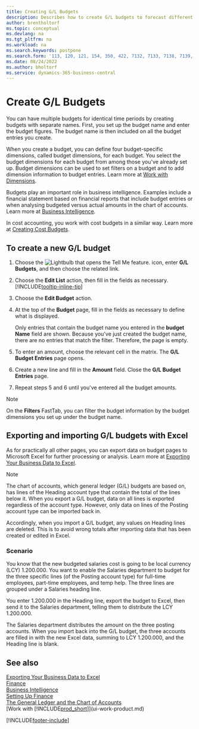 ```yaml
---
title: Creating G/L Budgets
description: Describes how to create G/L budgets to forecast different financial activities and assign dimensions for business intelligence purposes.
author: brentholtorf
ms.topic: conceptual
ms.devlang: na
ms.tgt_pltfrm: na
ms.workload: na
ms.search.keywords: postpone
ms.search.form: '113, 120, 121, 154, 350, 422, 7132, 7133, 7138, 7139, 9203, 9219, 9239, 9373, 9374'
ms.date: 08/24/2022
ms.author: bholtorf
ms.service: dynamics-365-business-central
---
```

# Create G/L Budgets

You can have multiple budgets for identical time periods by creating budgets with separate names. First, you set up the budget name and enter the budget figures. The budget name is then included on all the budget entries you create.  

When you create a budget, you can define four budget-specific dimensions, called budget dimensions, for each budget. You select the budget dimensions for each budget from among those you've already set up. Budget dimensions can be used to set filters on a budget and to add dimension information to budget entries. Learn more at [Work with Dimensions](finance-dimensions.md).

Budgets play an important role in business intelligence. Examples include a financial statement based on financial reports that include budget entries or when analysing budgeted versus actual amounts in the chart of accounts. Learn more at [Business Intelligence](bi.md).

In cost accounting, you work with cost budgets in a similar way. Learn more at [Creating Cost Budgets](finance-create-cost-budgets.md).  

## To create a new G/L budget

1. Choose the ![Lightbulb that opens the Tell Me feature.](media/ui-search/search_small.png "Tell me what you want to do") icon, enter **G/L Budgets**, and then choose the related link.  
2. Choose the **Edit List** action, then fill in the fields as necessary. [!INCLUDE[tooltip-inline-tip](includes/tooltip-inline-tip_md.md)]  
3. Choose the **Edit Budget** action.
4. At the top of the **Budget** page, fill in the fields as necessary to define what is displayed.  

    Only entries that contain the budget name you entered in the **budget Name** field are shown. Because you've just created the budget name, there are no entries that match the filter. Therefore, the page is empty.  
5. To enter an amount, choose the relevant cell in the matrix. The **G/L Budget Entries** page opens.  
6. Create a new line and fill in the **Amount** field. Close the **G/L Budget Entries** page.  
7. Repeat steps 5 and 6 until you've entered all the budget amounts.  

> [!NOTE]  
> On the **Filters** FastTab, you can filter the budget information by the budget dimensions you set up under the budget name.

## Exporting and importing G/L budgets with Excel

As for practically all other pages, you can export data on budget pages to Microsoft Excel for further processing or analysis. Learn more at [Exporting Your Business Data to Excel](about-export-data.md).

> [!NOTE]
> The chart of accounts, which general ledger (G/L) budgets are based on, has lines of the Heading account type that contain the total of the lines below it. When you export a G/L budget, data on all lines is exported regardless of the account type. However, only data on lines of the Posting account type can be imported back in. 

Accordingly, when you import a G/L budget, any values on Heading lines are deleted. This is to avoid wrong totals after importing data that has been created or edited in Excel.

### Scenario

You know that the new budgeted salaries cost is going to be local currency (LCY) 1.200.000. You want to enable the Salaries department to budget for the three specific lines (of the Posting account type) for full-time employees, part-time employees, and temp help. The three lines are grouped under a Salaries heading line.

You enter 1.200.000 in the Heading line, export the budget to Excel, then send it to the Salaries department, telling them to distribute the LCY 1.200.000.

The Salaries department distributes the amount on the three posting accounts. When you import back into the G/L budget, the three accounts are filled in with the new Excel data, summing to LCY 1.200.000, and the Heading line is blank.

## See also

[Exporting Your Business Data to Excel](about-export-data.md)  
[Finance](finance.md)  
[Business Intelligence](bi.md)  
[Setting Up Finance](finance-setup-finance.md)  
[The General Ledger and the Chart of Accounts](finance-general-ledger.md)  
[Work with [!INCLUDE[prod_short](includes/prod_short.md)]](ui-work-product.md)  

[!INCLUDE[footer-include](includes/footer-banner.md)]
